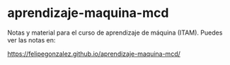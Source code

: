 # aprendizaje-maquina-mcd
Notas y material para el curso de aprendizaje de máquina (ITAM). Puedes ver
las notas en:

https://felipegonzalez.github.io/aprendizaje-maquina-mcd/
